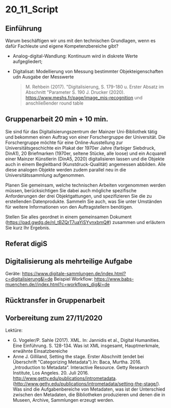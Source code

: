# 20_11_Script

## Einführung

Warum beschäftigen wir uns mit den technischen Grundlagen, wenn es dafür Fachleute und eigene Kompetenzbereiche gibt?

* Analog-digital-Wandlung: Kontinuum wird in diskrete Werte aufgegliedert; 
* Digitalisat: Modellierung von Messung bestimmter Objekteigenschaften udn Ausgabe der Messwerte 

  > M. Rehbein (2017). "Digitalisierung, S. 179-180 u. Erster Absatz im Abschnitt "Parameter S. 190
  > J. Drucker (2020). <https://www.meshs.fr/page/image_mis-recognition> und anschließender round table

## Gruppenarbeit 20 min + 10 min.

Sie sind für das Digitalisierungszentrum der Mainzer Uni-Bibliothek tätig und bekommen einen Auftrag von einer Forschergruppe der Universität.
Die Forschergruppe möchte für eine Online-Ausstellung zur Universitätsgeschichte ein Plakat der 1970er Jahre (farbiger Siebdruck, DinA1), 20 Briefmarken (1970er, seltene Stücke, alle loose) und ein Acquarell einer Mainzer Künstlerin (DinA5, 2020) digitalisieren lassen und die Objekte auch in einem Begleitband (Kunstdruck-Qualität) angemessen abbilden. Alle diese analogen Objekte werden zudem parallel neu in die Universitätssammlung aufgenommen.

Planen Sie gemeinsam, welche technischen Arbeiten vorgenommen werden müssen, berücksichtigen Sie dabei auch mögliche spezifische Anforderungen der drei Objektgattungen, und spezifizieren Sie die zu erstellenden Datenprodukte. Sammeln Sie auch, was Sie unter Umständen für weitere Informationen von den Auftragstellern benötigen.

Stellen Sie alles geordnet in einem gemeinsamen Dokument (<https://pad.gwdg.de/nI_tBZQrT7uaYiSYynxbmQ#>) zusammen und erläutern Sie kurz Ihr Ergebnis. 

## Referat digiS


## Digitalisierung als mehrteilige Aufgabe
Geräte: <https://www.digitale-sammlungen.de/index.html?c=digitalisierung&l=de>
Beispiel Workflow: <https://www.babs-muenchen.de//index.html?c=workflows_dig&l=de>

## Rücktransfer in Gruppenarbeit

## Vorbereitung zum 27/11/2020
Lektüre: 
- G. Vogeler/P. Sahle (2017). XML. In: Jannidis et al., Digital Humanities. Eine Einführung. S. 128-134.
Was ist XML insgesamt, Hauptmerkmale, erwähnte Einsatzbereiche
- Anne J. Gilliland, Setting the stage. Erster Abschnitt (endet bei Überschrift "Categorizing Metadata").In: Baca, Murtha. 2016. „Introduction to Metadata“. Interactive Resource. Getty Research Institute, Los Angeles. 20. Juli 2016. http://www.getty.edu/publications/intrometadata. (http://www.getty.edu/publications/intrometadata/setting-the-stage/).
Was sind die Aufgabenbereiche von Metadaten, was ist der Unterschied zwischen den Metadaten, die Bibliotheken produzieren und denen die in Museen, Archive, Sammlungen erzeugt werden. 

